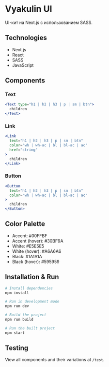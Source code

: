 # Vyakulin UI

UI-кит на Next.js с использованием SASS.

## Technologies

- Next.js
- React
- SASS
- JavaScript

## Components

### Text
```jsx
<Text type="h1 | h2 | h3 | p | sm | btn">
  children
</Text>
```

### Link
```jsx
<Link 
  text="h1 | h2 | h3 | p | sm | btn"
  color="wh | wh-ac | bl | bl-ac | ac"
  href="string"
>
  children
</Link>
```

### Button
```jsx
<Button 
  text="h1 | h2 | h3 | p | sm | btn"
  color="wh | wh-ac | bl | bl-ac | ac"
>
  children
</Button>
```

## Color Palette

- Accent: #00FFBF
- Accent (hover): #30BF9A
- White: #E5E5E5
- White (hover): #A6A6A6
- Black: #1A1A1A
- Black (hover): #595959

## Installation & Run

```bash
# Install dependencies
npm install

# Run in development mode
npm run dev

# Build the project
npm run build

# Run the built project
npm start
```

## Testing

View all components and their variations at `/test`. 